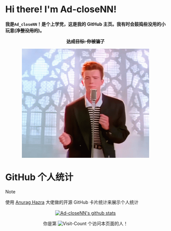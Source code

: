# Hi there! I'm Ad-closeNN!
**我是`Ad_closeNN`！是个上学党，这是我的 GitHub 主页。我有时会鼓捣些没用的小玩意(~~净整没用的~~)。**

<div align="center">

**~~达成目标: 你被骗了~~**

</div>

<p align="center">
  <img width="400px" src="https://raw.githubusercontent.com/Ad-closeNN/Ad-closeNN/main/IMAD.gif" align="center">
</p>

# GitHub 个人统计
> [!Note]
> 使用 [Anurag Hazra](https://github.com/anuraghazra/github-readme-stats) 大佬做的开源 GitHub 卡片统计来展示个人统计

<p align="center"
  
| <a href="https://github.com/Ad-closeNN"><img align="center" src="https://ad-closenn-stats.vercel.app/api?username=Ad-closeNN&show_icons=true&include_all_commits=true&theme=buefy" alt="Ad-closeNN's github stats" /></a> |</a> |
| ------------- | ------------- |

<div align="center"
  
你是第 ![Visit-Count](https://profile-counter.glitch.me/Ad-closeNN/count.svg) 个访问本页面的人！

</div>
